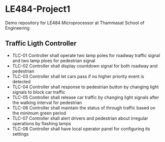 # LE484-Project1
Demo repository for LE484 Microprocessor at Thammasat School of Engineering

## Traffic Ligth Controller

* TLC-01 	Controller shall operate two lamp poles for roadway traffic signal and two lamp ploes for 
pedestrian signal
* TLC-02	Controller shall display countdown signal for both roadway and pedestrian
* TLC-03 	Controller shall let cars pass if no higher priority event is detected
* TLC-04	Controller shall response to pedestrian button by changing light signals to block car 
traffic
* TLC-05 	Controller shall release car traffic by changing light signals after the walking interval 
for pedestrian
* TLC-06 	Controller shall maintain the status of through traffic based on the minimum green period
* TLC-07 	Controller shall alert drivers and pedestrian about irregular operations by flashing lamps
* TLC-08 	Controller shall have local operator panel for configuring its settings
